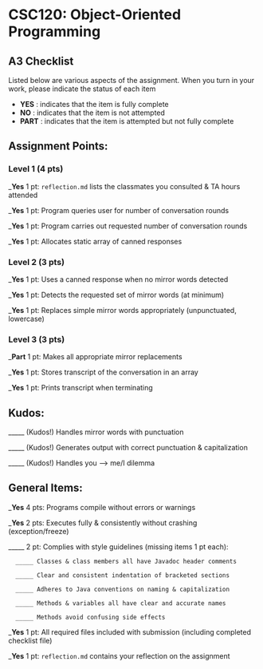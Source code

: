 # CSC120: Object-Oriented Programming
## A3 Checklist

Listed below are various aspects of the assignment.  When you turn in your work, please indicate the status of each item

- **YES** : indicates that the item is fully complete
- **NO** : indicates that the item is not attempted
- **PART** : indicates that the item is attempted but not fully complete


## Assignment Points:

### Level 1 (4 pts)

___Yes__ 1 pt: `reflection.md` lists the classmates you consulted & TA hours attended

___Yes__ 1 pt: Program queries user for number of conversation rounds

___Yes__ 1 pt: Program carries out requested number of conversation rounds

___Yes__ 1 pt: Allocates static array of canned responses

### Level 2 (3 pts)

___Yes__ 1 pt: Uses a canned response when no mirror words detected

___Yes__ 1 pt: Detects the requested set of mirror words (at minimum)

___Yes__ 1 pt: Replaces simple mirror words appropriately (unpunctuated, lowercase)

### Level 3 (3 pts)

___Part__ 1 pt: Makes all appropriate mirror replacements

___Yes__ 1 pt: Stores transcript of the conversation in an array

___Yes__ 1 pt: Prints transcript when terminating

## Kudos:

_____ (Kudos!) Handles mirror words with punctuation

_____ (Kudos!) Generates output with correct punctuation & capitalization

_____ (Kudos!) Handles you --> me/I dilemma



## General Items:

___Yes__ 4 pts: Programs compile without errors or warnings

___Yes__ 2 pts: Executes fully & consistently without crashing (exception/freeze)

_____ 2 pt: Complies with style guidelines (missing items 1 pt each):

      _____ Classes & class members all have Javadoc header comments

      _____ Clear and consistent indentation of bracketed sections

      _____ Adheres to Java conventions on naming & capitalization

      _____ Methods & variables all have clear and accurate names

      _____ Methods avoid confusing side effects

___Yes__ 1 pt: All required files included with submission (including completed checklist file)

___Yes__ 1 pt: `reflection.md` contains your reflection on the assignment
